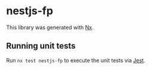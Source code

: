 # nestjs-fp

This library was generated with [Nx](https://nx.dev).

## Running unit tests

Run `nx test nestjs-fp` to execute the unit tests via [Jest](https://jestjs.io).
